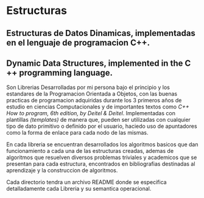 # Estructuras


## Estructuras de Datos Dinamicas, implementadas en el lenguaje de programacion C++.

## Dynamic Data Structures, implemented in the C ++ programming language.

Son Librerias Desarrolladas por mi persona bajo el principio y los estandares de la Programacion Orientada a Objetos, con las buenas practicas de programacion adquiridas durante los 3 primeros años de estudio en ciencias Computacionales y de importantes textos como *C++ How to program, 6th edition, by Deitel & Deitel*. Implementadas con plantillas *(templates)* de manera que, pueden ser utilizadas con cualquier tipo de dato primitivo o definido por el usuario, haciedo uso de apuntadores como la forma de enlace para cada nodo de las mismas.

En cada libreria se encuentran desarrollados los algoritmos basicos que dan funcionamiento a cada una de las estructuras creadas, ademas de algoritmos que resuelven diversos problemas triviales y academicos que se presentan para cada estructura, encontrados en bibliografias destinadas al aprendizaje y la construccion de algoritmos.

Cada directorio tendra un archivo README donde se especifica detalladamente cada Libreria y su semantica operacional.

